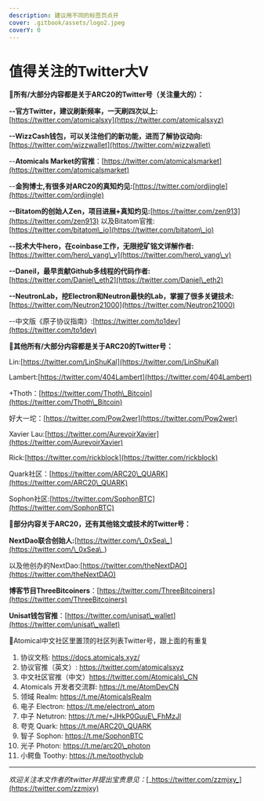 ```yaml
---
description: 建议用不同的标签页点开
cover: .gitbook/assets/logo2.jpeg
coverY: 0
---
```


# 值得关注的Twitter大V

:tada:**所有/大部分内容都是关于ARC20的Twitter号（关注量大的）：**

**--官方Twitter，建议刷新频率，一天刷四次以上:**[https://twitter.com/atomicalsxy](https://twitter.com/atomicalsxyz)

**--WizzCash钱包，可以关注他们的新功能，进而了解协议动向:**[https://twitter.com/wizzwallet](https://twitter.com/wizzwallet)

\--**Atomicals Market的官推**：[https://twitter.com/atomicalsmarket](https://twitter.com/atomicalsmarket)

\--**金狗博士,有很多对ARC20的真知灼见:**[https://twitter.com/ordjingle](https://twitter.com/ordjingle)

**--Bitatom的创始人Zen，项目进展+真知灼见:**[https://twitter.com/zen913](https://twitter.com/zen913) 以及Bitatom官推:[https://twitter.com/bitatom\_io](https://twitter.com/bitatom\_io)

**--技术大牛hero，在coinbase工作，无限挖矿铭文详解作者:**[https://twitter.com/hero\_yang\_v](https://twitter.com/hero\_yang\_v)

**--Daneil，最早贡献Github多线程的代码作者:**[https://twitter.com/Daniel\_eth2](https://twitter.com/Daniel\_eth2)

**--NeutronLab，挖Electron和Neutron最快的Lab，掌握了很多关键技术:**[https://twitter.com/Neutron21000](https://twitter.com/Neutron21000)

\--中文版《原子协议指南》:[https://twitter.com/to1dev](https://twitter.com/to1dev)



:tada:**其他所有/大部分内容都是关于ARC20的Twitter号：**

Lin:[https://twitter.com/LinShuKal](https://twitter.com/LinShuKal)

Lambert:[https://twitter.com/404Lambert](https://twitter.com/404Lambert)

\+Thoth：[https://twitter.com/Thoth\_Bitcoin](https://twitter.com/Thoth\_Bitcoin)

好大一坨：[https://twitter.com/Pow2wer](https://twitter.com/Pow2wer)

Xavier Lau:[https://twitter.com/AurevoirXavier](https://twitter.com/AurevoirXavier)

Rick:[https://twitter.com/rickblock](https://twitter.com/rickblock)

Quark社区：[https://twitter.com/ARC20\_QUARK](https://twitter.com/ARC20\_QUARK)

Sophon社区:[https://twitter.com/SophonBTC](https://twitter.com/SophonBTC)





:tada:**部分内容关于ARC20，还有其他铭文或技术的Twitter号：**

**NextDao联合创始人:**[https://twitter.com/\_0xSea\_](https://twitter.com/\_0xSea\_)

以及他创办的NextDao:[https://twitter.com/theNextDAO](https://twitter.com/theNextDAO)

**博客节目ThreeBitcoiners**：[https://twitter.com/ThreeBitcoiners](https://twitter.com/ThreeBitcoiners)

**Unisat钱包官推**：[https://twitter.com/unisat\_wallet](https://twitter.com/unisat\_wallet)



:tada:Atomical中文社区里置顶的社区列表Twitter号，跟上面的有重复

1. 协议文档: https://docs.atomicals.xyz/
2. 协议官推（英文）: https://twitter.com/atomicalsxyz
3. 中文社区官推（中文）https://twitter.com/Atomicals\_CN
4. Atomicals 开发者交流群: https://t.me/AtomDevCN
5. 领域 Realm: https://t.me/AtomicalsRealm
6. 电子 Electron: https://t.me/electron\_atom
7. 中子 Netutron: https://t.me/+JHkP0GuuE\_FhMzJl
8. 夸克 Quark: https://t.me/ARC20\_QUARK
9. 智子 Sophon: https://t.me/SophonBTC
10. 光子 Photon: https://t.me/arc20\_photon
11. 小鳄鱼 Toothy: https://t.me/toothyclub





***

_欢迎关注本文作者的twitter并提出宝贵意见：_[_https://twitter.com/zzmjxy_](https://twitter.com/zzmjxy)



